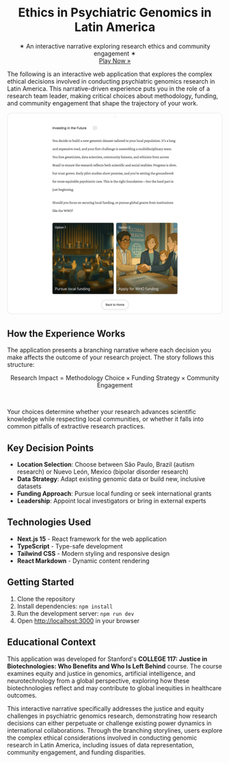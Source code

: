 <p align="center">
  <h1 align="center"><b>Ethics in Psychiatric Genomics in Latin America</b></h1>
  <p align="center">
  ✶ An interactive narrative exploring research ethics and community engagement ✶
    <br />
    <a href="https://ethical-genomics.vercel.app/">Play Now »</a>
    <br />
  </p>
</p>

The following is an interactive web application that explores the complex ethical decisions involved in conducting psychiatric genomics research in Latin America. This narrative-driven experience puts you in the role of a research team leader, making critical choices about methodology, funding, and community engagement that shape the trajectory of your work.

![Demo of Ethics in Psychiatric Genomics](https://github.com/markmusic27/ethical-genomics/blob/main/public/images/demo.png?raw=true)


## How the Experience Works

The application presents a branching narrative where each decision you make affects the outcome of your research project. The story follows this structure:

```math
\text{Research Impact} = \text{Methodology Choice} \times \text{Funding Strategy} \times \text{Community Engagement}
```
<br>

Your choices determine whether your research advances scientific knowledge while respecting local communities, or whether it falls into common pitfalls of extractive research practices.

## Key Decision Points

- **Location Selection**: Choose between São Paulo, Brazil (autism research) or Nuevo León, Mexico (bipolar disorder research)
- **Data Strategy**: Adapt existing genomic data or build new, inclusive datasets
- **Funding Approach**: Pursue local funding or seek international grants
- **Leadership**: Appoint local investigators or bring in external experts

## Technologies Used

- **Next.js 15** - React framework for the web application
- **TypeScript** - Type-safe development
- **Tailwind CSS** - Modern styling and responsive design
- **React Markdown** - Dynamic content rendering

## Getting Started

1. Clone the repository
2. Install dependencies: `npm install`
3. Run the development server: `npm run dev`
4. Open [http://localhost:3000](http://localhost:3000) in your browser

## Educational Context

This application was developed for Stanford's **COLLEGE 117: Justice in Biotechnologies: Who Benefits and Who Is Left Behind** course. The course examines equity and justice in genomics, artificial intelligence, and neurotechnology from a global perspective, exploring how these biotechnologies reflect and may contribute to global inequities in healthcare outcomes.

This interactive narrative specifically addresses the justice and equity challenges in psychiatric genomics research, demonstrating how research decisions can either perpetuate or challenge existing power dynamics in international collaborations. Through the branching storylines, users explore the complex ethical considerations involved in conducting genomic research in Latin America, including issues of data representation, community engagement, and funding disparities.
